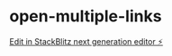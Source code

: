 # open-multiple-links

[Edit in StackBlitz next generation editor ⚡️](https://stackblitz.com/~/github.com/amit3ricky/open-multiple-links)